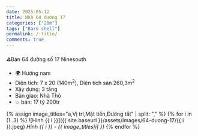 ```yaml
---
date: 2025-05-12
title: Nhà 64 đường 17 
categories: ["20m"]
tags: ["Bare shell"]
permalink: /:title/
comments: true
---
```


⛳️Bán 64 đường số 17 Ninesouth
- 🌍 Hướng nam
- Diện tích: 7 x 20 (140m<sup>2</sup>), Diện tích sàn 260,3m<sup>2</sup>
- Xây dựng: 3 tầng
- Bàn giao: Nhà Thô
- 💥 bán: 17 tỷ 200tr

{% assign image_titles="a,Vị trí,Mặt tiền,Đường tắt" | split: "," %}
{% for i in (1..3) %}
![Hinh {{ i }}]({{ site.baseurl }}/assets/images/64-duong-17/{{ i }}.jpeg)
_Hinh {{ i }} - {{ image_titles[i] }}_
{% endfor %}
